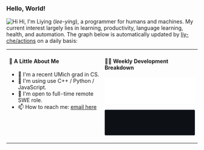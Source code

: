 ### Hello, World!

<img src='https://qpluspicture.oss-cn-beijing.aliyuncs.com/6LjjQA/Hi.gif' alt='Hi' width="24"/> Hi, I'm Liying (<em>lee-ying</em>), a programmer for humans and machines. My current interest largely lies in learning, productivity, language learning, health, and automation. The graph below is automatically updated by <a href="https://github.com/liy-che/liy-che/actions" target="_blank">liy-che/actions</a> on a daily basis:

<table width="960px">
<tr>
<td valign="top" width="50%">

#### 🐙 A Little About Me

- 🌱 I'm a recent UMich grad in CS.
- 👯 I'm using use C++ / Python / JavaScript.
- 🔭 I'm open to full-time remote SWE role.
- 📫 How to reach me: <a href = "mailto: liyche.dev@gmail.com">email here</a>

</td>
<td valign="top" width="50%">

#### 🏊‍♂️ Weekly Development Breakdown

![light](https://raw.githubusercontent.com/liy-che/liy-che/master/images/wakatime_weekly_language_stats.svg#gh-light-mode-only)

![dark](https://raw.githubusercontent.com/liy-che/liy-che/master/images/wakatime_weekly_language_stats_black.svg#gh-dark-mode-only)

</td>
</tr>

</table>

<!--
**liy-che/liy-che** is a ✨ _special_ ✨ repository because its `README.md` (this file) appears on your GitHub profile.

Here are some ideas to get you started:

- 🔭 I’m currently working on ...
- 🌱 I’m currently learning ...
- 👯 I’m looking to collaborate on ...
- 🤔 I’m looking for help with ...
- 💬 Ask me about ...
- 📫 How to reach me: ...
- 😄 Pronouns: ...
- ⚡ Fun fact: ...
-->
